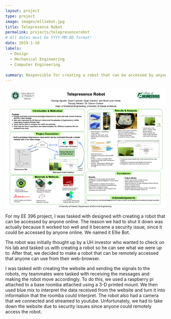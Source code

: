 ```yaml
---
layout: project
type: project
image: images/elliebot.jpg
title: Telepresence Robot
permalink: projects/telepresencerobot
# All dates must be YYYY-MM-DD format!
date: 2019-1-10
labels:
  - Design
  - Mechanical Engineering
  - Computer Engineering

summary: Responsible for creating a robot that can be accessed by anyone online.
---
```

<div class="ui huge rounded images">
  <img class="ui image" src="../images/ellie.png">
</div>

For my EE 396 project, I was tasked with designed with creating a robot that can be accessed by anyone online. The reason we had to shut it down was actually because it worked too well and it became a security issue, since it could be accessed by anyone online. We named it Ellie Bot.

The robot was initially thought up by a UH investor who wanted to check on his lab and tasked us with creating a robot so he can see what we were up to. After that, we decided to make a robot that can be remotely accessed that anyone can use from their web-browser. 

I was tasked with creating the website and sending the signals to the robots, my teammates were tasked with receiving the messages and making the robot move accordingly. To do this, we used a raspberry pi attached to a base roomba attached using a 3-D printed mount. We then used blue mix to interpret the data received from the website and turn it into information that the roomba could interpret. The robot also had a camera that we connected and streamed to youtube. Unfortunately, we had to take down the website due to security issues since anyone could remotely access the robot. 

